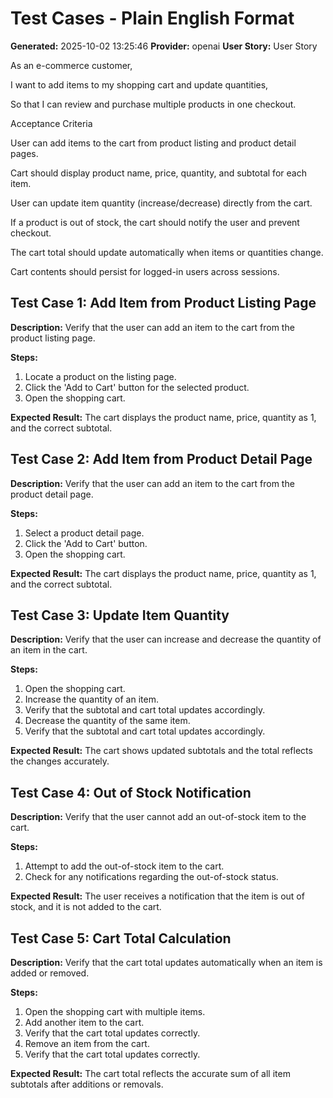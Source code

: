 # Test Cases - Plain English Format

**Generated:** 2025-10-02 13:25:46
**Provider:** openai
**User Story:** User Story
As an e-commerce customer,
I want to add items to my shopping cart and update quantities,
So that I can review and purchase multiple products in one checkout.

Acceptance Criteria

User can add items to the cart from product listing and product detail pages.

Cart should display product name, price, quantity, and subtotal for each item.

User can update item quantity (increase/decrease) directly from the cart.

If a product is out of stock, the cart should notify the user and prevent checkout.

The cart total should update automatically when items or quantities change.

Cart contents should persist for logged-in users across sessions.

## Test Case 1: Add Item from Product Listing Page

**Description:** Verify that the user can add an item to the cart from the product listing page.

**Steps:**
1. Locate a product on the listing page.
2. Click the 'Add to Cart' button for the selected product.
3. Open the shopping cart.

**Expected Result:** The cart displays the product name, price, quantity as 1, and the correct subtotal.

## Test Case 2: Add Item from Product Detail Page

**Description:** Verify that the user can add an item to the cart from the product detail page.

**Steps:**
1. Select a product detail page.
2. Click the 'Add to Cart' button.
3. Open the shopping cart.

**Expected Result:** The cart displays the product name, price, quantity as 1, and the correct subtotal.

## Test Case 3: Update Item Quantity

**Description:** Verify that the user can increase and decrease the quantity of an item in the cart.

**Steps:**
1. Open the shopping cart.
2. Increase the quantity of an item.
3. Verify that the subtotal and cart total updates accordingly.
4. Decrease the quantity of the same item.
5. Verify that the subtotal and cart total updates accordingly.

**Expected Result:** The cart shows updated subtotals and the total reflects the changes accurately.

## Test Case 4: Out of Stock Notification

**Description:** Verify that the user cannot add an out-of-stock item to the cart.

**Steps:**
1. Attempt to add the out-of-stock item to the cart.
2. Check for any notifications regarding the out-of-stock status.

**Expected Result:** The user receives a notification that the item is out of stock, and it is not added to the cart.

## Test Case 5: Cart Total Calculation

**Description:** Verify that the cart total updates automatically when an item is added or removed.

**Steps:**
1. Open the shopping cart with multiple items.
2. Add another item to the cart.
3. Verify that the cart total updates correctly.
4. Remove an item from the cart.
5. Verify that the cart total updates correctly.

**Expected Result:** The cart total reflects the accurate sum of all item subtotals after additions or removals.

